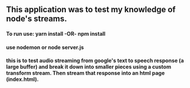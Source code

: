 ## This application was to test my knowledge of node's streams.

#### To run use: yarn install -OR- npm install

#### use nodemon or node server.js


#### this is to test audio streaming from google's text to speech response (a large buffer) and break it down into smaller pieces using a custom transform stream. Then stream that response into an html page (index.html). 